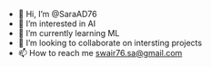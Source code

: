 - 👋 Hi, I’m @SaraAD76
- 👀 I’m interested in AI
- 🌱 I’m currently learning ML 
- 💞️ I’m looking to collaborate on intersting projects
- 📫 How to reach me swair76.sa@gmail.com

<!---
SaraAD76/SaraAD76 is a ✨ special ✨ repository because its `README.md` (this file) appears on your GitHub profile.
You can click the Preview link to take a look at your changes.
--->
